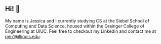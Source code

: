 ## Hi! 👋
My name is Jessica and I currently studying CS at the Siebel School of Computing and Data Science, housed within the Grainger College of Engineering at UIUC. Feel free to checkout my LinkedIn and contact me at pei7@illinois.edu. 

<!--
**jessica-pei8/jessica-pei8** is a ✨ _special_ ✨ repository because its `README.md` (this file) appears on your GitHub profile.

Here are some ideas to get you started:

- 🔭 I’m currently working on ...
- 🌱 I’m currently learning ...
- 👯 I’m looking to collaborate on ...
- 🤔 I’m looking for help with ...
- 💬 Ask me about ...
- 📫 How to reach me: ...
- 😄 Pronouns: ...
- ⚡ Fun fact: ...
-->
